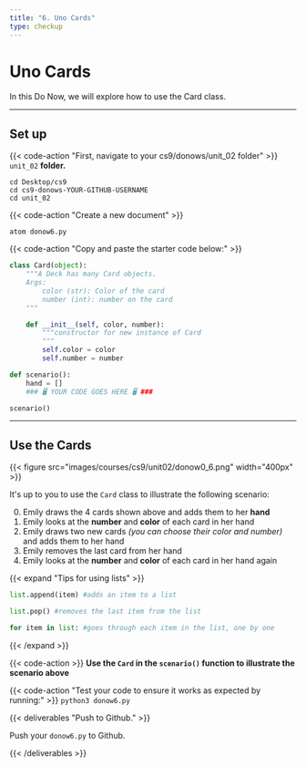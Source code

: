 ```yaml
---
title: "6. Uno Cards"
type: checkup
---
```

# Uno Cards

In this Do Now, we will explore how to use the Card class.  

---

## Set up

{{< code-action "First, navigate to your cs9/donows/unit_02 folder" >}} `unit_02` **folder.**

```shell
cd Desktop/cs9
cd cs9-donows-YOUR-GITHUB-USERNAME
cd unit_02
```

{{< code-action "Create a new document" >}}
```shell
atom donow6.py
```

{{< code-action "Copy and paste the starter code below:" >}}
```python
class Card(object):
    """A Deck has many Card objects.
    Args:
        color (str): Color of the card
        number (int): number on the card
    """

    def __init__(self, color, number):
        """constructor for new instance of Card
        """
        self.color = color
        self.number = number

def scenario():
    hand = []
    ### 🖥️ YOUR CODE GOES HERE 🖥️ ###

scenario()
```

---

## Use the Cards

{{< figure src="images/courses/cs9/unit02/donow0_6.png" width="400px" >}}

It's up to you to use the `Card` class to illustrate the following scenario:

0. Emily draws the 4 cards shown above and adds them to her **hand**
0. Emily looks at the **number** and **color** of each card in her hand
0. Emily draws two new cards *(you can choose their color and number)* and adds them to her hand
0. Emily removes the last card from her hand
0. Emily looks at the **number** and **color** of each card in her hand again

{{< expand "Tips for using lists" >}}

```python
list.append(item) #adds an item to a list

list.pop() #removes the last item from the list

for item in list: #goes through each item in the list, one by one
```

{{< /expand >}}

{{< code-action >}} **Use the `Card` in the `scenario()` function to illustrate the scenario above**

{{< code-action "Test your code to ensure it works as expected by running:" >}} `python3 donow6.py`

{{< deliverables "Push to Github." >}}

Push your `donow6.py` to Github.


{{< /deliverables >}}
